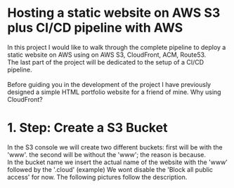 # Hosting a static website on AWS S3 plus CI/CD pipeline with AWS

<p>In this project I would like to walk through the complete pipeline to deploy a static website on AWS using on AWS S3, CloudFront, ACM, Route53.<br>
The last part of the project will be dedicated to the setup of a CI/CD pipeline. <br>
<br>Before guiding you in the development of the project I have previously designed a simple HTML portfolio website for a friend of mine.
Why using CloudFront?
</p>

<h1>1. Step: Create a S3 Bucket </h1>
<p>In the S3 console we will create two different buckets: first will be with the 'www'. the second will be without the 'www'; the reason is because. <br>
In the bucket name we insert the actual name of the website with the 'www' followed by the '.cloud' (example)
We wont disable the 'Block all public access' for now.
The following pictures follow the description.
</p>
